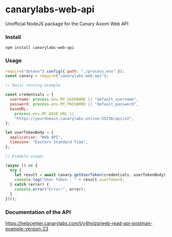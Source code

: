 # canarylabs-web-api
Unofficial NodeJS package for the Canary Axiom Web API

### Install

`npm install canarylabs-web-api`

### Usage


```javascript
require("dotenv").config({ path: "./process.env" });
const canary = require("canarylabs-web-api");

// Basic running example

const credentials = {
  username: process.env.MY_USERNAME || "default_username",
  password: process.env.MY_PASSWORD || "default_password",
  baseURL:
    process.env.MY_BASE_URL ||
    "https://yourdomain.canarylabs.online:55236/api/v2",
};

let userTokenBody = {
  application: "Web API",
  timezone: "Eastern Standard Time",
};

// Example usage:

(async () => {
  try {
    let result = await canary.getUserToken(credentials, userTokenBody);
    console.log("User Token : " + result.userToken);
  } catch (error) {
    console.error("Error:", error);
  }
})();

```

### Documentation of the API

https://helpcenter.canarylabs.com/t/y4hvlzq/web-read-api-postman-example-version-23